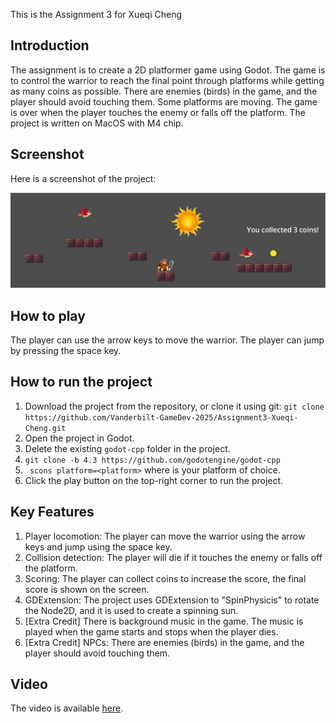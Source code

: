 This is the Assignment 3 for Xueqi Cheng

## Introduction

The assignment is to create a 2D platformer game using Godot. The game is to control the warrior to reach the final point through platforms while getting as many coins as possible. There are enemies (birds) in the game, and the player should avoid touching them. Some platforms are moving. The game is over when the player touches the enemy or falls off the platform. The project is written on MacOS with M4 chip.

## Screenshot

Here is a screenshot of the project:

![Screenshot](./image/screenshot.png)

## How to play

The player can use the arrow keys to move the warrior. The player can jump by pressing the space key. 

## How to run the project

1. Download the project from the repository, or clone it using git:
``` git clone https://github.com/Vanderbilt-GameDev-2025/Assignment3-Xueqi-Cheng.git ```
2. Open the project in Godot.
3. Delete the existing `godot-cpp` folder in the project.
4. ``` git clone -b 4.3 https://github.com/godotengine/godot-cpp ```
5. ``` scons platform=<platform>``` where <platform> is your platform of choice.
3. Click the play button on the top-right corner to run the project.


## Key Features

1. Player locomotion: The player can move the warrior using the arrow keys and jump using the space key.
2. Collision detection: The player will die if it touches the enemy or falls off the platform.
3. Scoring: The player can collect coins to increase the score, the final score is shown on the screen.
4. GDExtension: The project uses GDExtension to "SpinPhysicis" to rotate the Node2D, and it is used to create a spinning sun.
5. [Extra Credit] There is background music in the game. The music is played when the game starts and stops when the player dies.
6. [Extra Credit] NPCs: There are enemies (birds) in the game, and the player should avoid touching them.

## Video

The video is available [here](https://www.youtube.com/watch?v=Ql2DDNrDGHw).